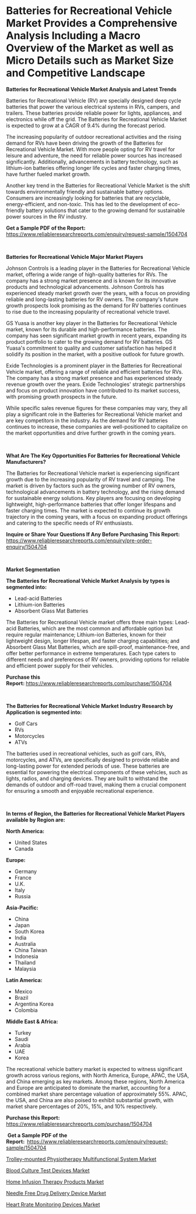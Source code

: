 <p><h1>Batteries for Recreational Vehicle Market Provides a Comprehensive Analysis Including a Macro Overview of the Market as well as Micro Details such as Market Size and Competitive Landscape</h1></p><p><strong>Batteries for Recreational Vehicle Market Analysis and Latest Trends</strong></p>
<p><p>Batteries for Recreational Vehicle (RV) are specially designed deep cycle batteries that power the various electrical systems in RVs, campers, and trailers. These batteries provide reliable power for lights, appliances, and electronics while off the grid. The Batteries for Recreational Vehicle Market is expected to grow at a CAGR of 9.4% during the forecast period.</p><p>The increasing popularity of outdoor recreational activities and the rising demand for RVs have been driving the growth of the Batteries for Recreational Vehicle Market. With more people opting for RV travel for leisure and adventure, the need for reliable power sources has increased significantly. Additionally, advancements in battery technology, such as lithium-ion batteries offering longer life cycles and faster charging times, have further fueled market growth.</p><p>Another key trend in the Batteries for Recreational Vehicle Market is the shift towards environmentally friendly and sustainable battery options. Consumers are increasingly looking for batteries that are recyclable, energy-efficient, and non-toxic. This has led to the development of eco-friendly battery solutions that cater to the growing demand for sustainable power sources in the RV industry.</p></p>
<p><strong>Get a Sample PDF of the Report:&nbsp;</strong> <a href="https://www.reliableresearchreports.com/enquiry/request-sample/1504704">https://www.reliableresearchreports.com/enquiry/request-sample/1504704</a></p>
<p>&nbsp;</p>
<p><strong>Batteries for Recreational Vehicle Major Market Players</strong></p>
<p><p>Johnson Controls is a leading player in the Batteries for Recreational Vehicle market, offering a wide range of high-quality batteries for RVs. The company has a strong market presence and is known for its innovative products and technological advancements. Johnson Controls has experienced steady market growth over the years, with a focus on providing reliable and long-lasting batteries for RV owners. The company's future growth prospects look promising as the demand for RV batteries continues to rise due to the increasing popularity of recreational vehicle travel.</p><p>GS Yuasa is another key player in the Batteries for Recreational Vehicle market, known for its durable and high-performance batteries. The company has seen significant market growth in recent years, expanding its product portfolio to cater to the growing demand for RV batteries. GS Yuasa's commitment to quality and customer satisfaction has helped it solidify its position in the market, with a positive outlook for future growth.</p><p>Exide Technologies is a prominent player in the Batteries for Recreational Vehicle market, offering a range of reliable and efficient batteries for RVs. The company has a strong market presence and has experienced steady revenue growth over the years. Exide Technologies' strategic partnerships and focus on product innovation have contributed to its market success, with promising growth prospects in the future.</p><p>While specific sales revenue figures for these companies may vary, they all play a significant role in the Batteries for Recreational Vehicle market and are key competitors in the industry. As the demand for RV batteries continues to increase, these companies are well-positioned to capitalize on the market opportunities and drive further growth in the coming years.</p></p>
<p>&nbsp;</p>
<p><strong>What Are The Key Opportunities For Batteries for Recreational Vehicle Manufacturers?</strong></p>
<p><p>The Batteries for Recreational Vehicle market is experiencing significant growth due to the increasing popularity of RV travel and camping. The market is driven by factors such as the growing number of RV owners, technological advancements in battery technology, and the rising demand for sustainable energy solutions. Key players are focusing on developing lightweight, high-performance batteries that offer longer lifespans and faster charging times. The market is expected to continue its growth trajectory in the coming years, with a focus on expanding product offerings and catering to the specific needs of RV enthusiasts.</p></p>
<p><strong>Inquire or Share Your Questions If Any Before Purchasing This Report:</strong> <a href="https://www.reliableresearchreports.com/enquiry/pre-order-enquiry/1504704">https://www.reliableresearchreports.com/enquiry/pre-order-enquiry/1504704</a></p>
<p>&nbsp;</p>
<p><strong>Market Segmentation</strong></p>
<p><strong>The Batteries for Recreational Vehicle Market Analysis by types is segmented into:</strong></p>
<p><ul><li>Lead-acid Batteries</li><li>Lithium-ion Batteries</li><li>Absorbent Glass Mat Batteries</li></ul></p>
<p><p>The Batteries for Recreational Vehicle market offers three main types: Lead-acid Batteries, which are the most common and affordable option but require regular maintenance; Lithium-ion Batteries, known for their lightweight design, longer lifespan, and faster charging capabilities; and Absorbent Glass Mat Batteries, which are spill-proof, maintenance-free, and offer better performance in extreme temperatures. Each type caters to different needs and preferences of RV owners, providing options for reliable and efficient power supply for their vehicles.</p></p>
<p><strong>Purchase this Report:&nbsp;</strong><a href="https://www.reliableresearchreports.com/purchase/1504704">https://www.reliableresearchreports.com/purchase/1504704</a></p>
<p>&nbsp;</p>
<p><strong>The Batteries for Recreational Vehicle Market Industry Research by Application is segmented into:</strong></p>
<p><ul><li>Golf Cars</li><li>RVs</li><li>Motorcycles</li><li>ATVs</li></ul></p>
<p><p>The batteries used in recreational vehicles, such as golf cars, RVs, motorcycles, and ATVs, are specifically designed to provide reliable and long-lasting power for extended periods of use. These batteries are essential for powering the electrical components of these vehicles, such as lights, radios, and charging devices. They are built to withstand the demands of outdoor and off-road travel, making them a crucial component for ensuring a smooth and enjoyable recreational experience.</p></p>
<p>&nbsp;</p>
<p><strong>In terms of Region, the Batteries for Recreational Vehicle Market Players available by Region are:</strong></p>
<p>
    <p> <strong> North America: </strong>
        <ul>
            <li>United States</li>
            <li>Canada</li>
        </ul>
        </p> 
    <p> <strong> Europe: </strong>
        <ul>
            <li>Germany</li>
            <li>France</li>
            <li>U.K.</li>
            <li>Italy</li>
            <li>Russia</li>
        </ul>
        </p> 
    <p> <strong> Asia-Pacific: </strong>
        <ul>
            <li>China</li>
            <li>Japan</li>
            <li>South Korea</li>
            <li>India</li>
            <li>Australia</li>
            <li>China Taiwan</li>
            <li>Indonesia</li>
            <li>Thailand</li>
            <li>Malaysia</li>
        </ul>
        </p> 
    <p> <strong> Latin America: </strong>
        <ul>
            <li>Mexico</li>
            <li>Brazil</li>
            <li>Argentina Korea</li>
            <li>Colombia</li>
        </ul>
        </p> 
    <p> <strong> Middle East & Africa: </strong>
        <ul>
            <li>Turkey</li>
            <li>Saudi</li>
            <li>Arabia</li>
            <li>UAE</li>
            <li>Korea</li>
        </ul>
    </p>
    </p>
<p><p>The recreational vehicle battery market is expected to witness significant growth across various regions, with North America, Europe, APAC, the USA, and China emerging as key markets. Among these regions, North America and Europe are anticipated to dominate the market, accounting for a combined market share percentage valuation of approximately 55%. APAC, the USA, and China are also poised to exhibit substantial growth, with market share percentages of 20%, 15%, and 10% respectively.</p></p>
<p><strong>Purchase this Report: </strong><a href="https://www.reliableresearchreports.com/purchase/1504704">https://www.reliableresearchreports.com/purchase/1504704</a></p>
<p>&nbsp;<strong>Get a Sample PDF of the Report:&nbsp;&nbsp;</strong><a href="https://www.reliableresearchreports.com/enquiry/request-sample/1504704">https://www.reliableresearchreports.com/enquiry/request-sample/1504704</a></p>
<p><strong></strong></p>
<p><p><a href="https://medium.com/@irwingibson727/trolley-mounted-physiotherapy-multifunctional-system-market-trends-forecast-and-competitive-80fcc9d8ae8c">Trolley-mounted Physiotherapy Multifunctional System Market</a></p><p><a href="https://medium.com/@angelageorge32/blood-culture-test-devices-market-exploring-market-share-market-trends-and-future-growth-c52a5c37fa91">Blood Culture Test Devices Market</a></p><p><a href="https://medium.com/@lisasanchez1968/home-infusion-therapy-products-market-insight-market-trends-growth-forecasted-from-2024-to-2031-d851ad4db858">Home Infusion Therapy Products Market</a></p><p><a href="https://medium.com/@angelageorge32/needle-free-drug-delivery-device-market-research-report-its-history-and-forecast-2024-to-2031-4f3efa4d435a">Needle Free Drug Delivery Device Market</a></p><p><a href="https://medium.com/@nelsonhauck/heart-rrate-monitoring-devices-market-research-report-its-history-and-forecast-2024-to-2031-c74c00c34b04">Heart Rrate Monitoring Devices Market</a></p></p>